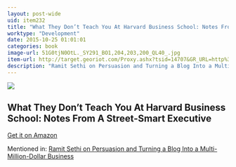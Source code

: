 ```yaml
---
layout: post-wide
uid: item232
title: "What They Don’t Teach You At Harvard Business School: Notes From A Street-Smart Executive"
worktype: "Development"
date: 2015-10-25 01:01:01
categories: book
image-url: 51G0tjN0OtL._SY291_BO1,204,203,200_QL40_.jpg
item-url: http://target.georiot.com/Proxy.ashx?tsid=14707&GR_URL=http%3A%2F%2Fwww.amazon.com%2FWhat-Teach-Harvard-Business-School%2Fdp%2F0553345834%2F
description: "Ramit Sethi on Persuasion and Turning a Blog Into a Multi-Million-Dollar Business"
---
```

<a href="http://target.georiot.com/Proxy.ashx?tsid=14707&GR_URL=http%3A%2F%2Fwww.amazon.com%2FWhat-Teach-Harvard-Business-School%2Fdp%2F0553345834%2F" target="blank"><img src="../../../../img/thumbs/51G0tjN0OtL._SY291_BO1,204,203,200_QL40_.jpg" class="prod-img"></a>
<h2>What They Don’t Teach You At Harvard Business School: Notes From A Street-Smart Executive</h2>
<p><a href="http://target.georiot.com/Proxy.ashx?tsid=14707&GR_URL=http%3A%2F%2Fwww.amazon.com%2FWhat-Teach-Harvard-Business-School%2Fdp%2F0553345834%2F" target="blank">Get it on Amazon</a><p>
<p>Mentioned in: <a href="http://fourhourworkweek.com/2014/10/09/ramit-sethi-on-persuasion-and-turning-a-blog-into-a-multi-million-dollar-business/comment-page-3/" target="blank">Ramit Sethi on Persuasion and Turning a Blog Into a Multi-Million-Dollar Business</a></p>
